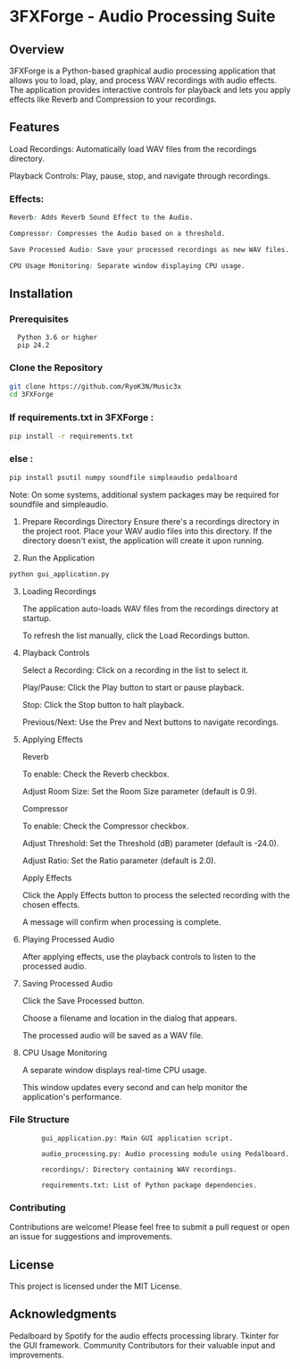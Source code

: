 # 3FXForge - Audio Processing Suite

## Overview

3FXForge is a Python-based graphical audio processing application that allows you to load, play, and process WAV recordings with audio effects. The application provides interactive controls for playback and lets you apply effects like Reverb and Compression to your recordings. 


## Features

Load Recordings: Automatically load WAV files from the recordings directory.

Playback Controls: Play, pause, stop, and navigate through recordings.

### Effects:
```css
Reverb: Adds Reverb Sound Effect to the Audio.

Compressor: Compresses the Audio based on a threshold.

Save Processed Audio: Save your processed recordings as new WAV files.

CPU Usage Monitoring: Separate window displaying CPU usage.
```
## Installation
### Prerequisites
      Python 3.6 or higher
      pip 24.2
  
### Clone the Repository
```bash
git clone https://github.com/RyoK3N/Music3x
cd 3FXForge
```
### If requirements.txt in 3FXForge :
``` bash
pip install -r requirements.txt
```
### else :

```bash
pip install psutil numpy soundfile simpleaudio pedalboard
```
Note: On some systems, additional system packages may be required for soundfile and simpleaudio.

1. Prepare Recordings Directory
Ensure there's a recordings directory in the project root. Place your WAV audio files into this directory. If the directory doesn't exist, the application will create it upon running.

2. Run the Application
```bash
python gui_application.py
```

3. Loading Recordings

      The application auto-loads WAV files from the recordings directory at startup.
      
      To refresh the list manually, click the Load Recordings button.

4. Playback Controls

      Select a Recording: Click on a recording in the list to select it.
      
      Play/Pause: Click the Play button to start or pause playback.
      
      Stop: Click the Stop button to halt playback.
      
      Previous/Next: Use the Prev and Next buttons to navigate recordings.

5. Applying Effects

      Reverb
      
      To enable: Check the Reverb checkbox.
      
      Adjust Room Size: Set the Room Size parameter (default is 0.9).
      
      Compressor
      
      To enable: Check the Compressor checkbox.
      
      Adjust Threshold: Set the Threshold (dB) parameter (default is -24.0).
      
      Adjust Ratio: Set the Ratio parameter (default is 2.0).
      
      Apply Effects
      
      Click the Apply Effects button to process the selected recording with the             chosen effects.
      
      A message will confirm when processing is complete.

6. Playing Processed Audio

      After applying effects, use the playback controls to listen to the processed          audio.

7. Saving Processed Audio

      Click the Save Processed button.
      
      Choose a filename and location in the dialog that appears.
      
      The processed audio will be saved as a WAV file.

8. CPU Usage Monitoring

      A separate window displays real-time CPU usage.
      
      This window updates every second and can help monitor the application's performance.

### File Structure

            gui_application.py: Main GUI application script.
            
            audio_processing.py: Audio processing module using Pedalboard.
            
            recordings/: Directory containing WAV recordings.
            
            requirements.txt: List of Python package dependencies.

### Contributing
Contributions are welcome! Please feel free to submit a pull request or open an issue for suggestions and improvements.

## License
This project is licensed under the MIT License.

## Acknowledgments
Pedalboard by Spotify for the audio effects processing library.
Tkinter for the GUI framework.
Community Contributors for their valuable input and improvements.
